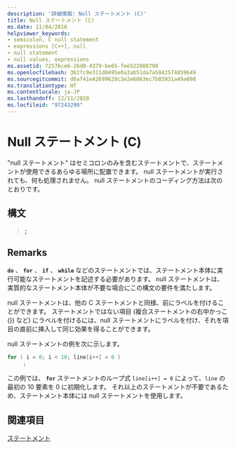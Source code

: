 ```yaml
---
description: '詳細情報: Null ステートメント (C)'
title: Null ステートメント (C)
ms.date: 11/04/2016
helpviewer_keywords:
- semicolon, C null statement
- expressions [C++], null
- null statement
- null values, expressions
ms.assetid: 72576ce6-26d0-4379-be65-fee522088790
ms.openlocfilehash: 362fc9e311d0495e0a3ab51da7a5042574859649
ms.sourcegitcommit: d6af41e42699628c3e2e6063ec7b03931a49a098
ms.translationtype: HT
ms.contentlocale: ja-JP
ms.lasthandoff: 12/11/2020
ms.locfileid: "97243290"
---
```

# <a name="null-statement-c"></a>Null ステートメント (C)

"null ステートメント" はセミコロンのみを含むステートメントで、ステートメントが使用できるあらゆる場所に配置できます。 null ステートメントが実行されても、何も処理されません。 null ステートメントのコーディング方法は次のとおりです。

## <a name="syntax"></a>構文

> **;**

## <a name="remarks"></a>Remarks

**`do`** 、 **`for`** 、 **`if`** 、 **`while`** などのステートメントでは、ステートメント本体に実行可能なステートメントを記述する必要があります。 null ステートメントは、実質的なステートメント本体が不要な場合にこの構文の要件を満たします。

null ステートメントは、他の C ステートメントと同様、前にラベルを付けることができます。 ステートメントではない項目 (複合ステートメントの右中かっこ (}) など) にラベルを付けるには、null ステートメントにラベルを付け、それを項目の直前に挿入して同じ効果を得ることができます。

null ステートメントの例を次に示します。

```C
for ( i = 0; i < 10; line[i++] = 0 )
     ;
```

この例では、 **`for`** ステートメントのループ式 `line[i++] = 0` によって、`line` の最初の 10 要素を 0 に初期化します。 それ以上のステートメントが不要であるため、ステートメント本体には null ステートメントを使用します。

## <a name="see-also"></a>関連項目

[ステートメント](../c-language/statements-c.md)
